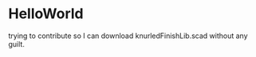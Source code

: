 HelloWorld
==========

trying to contribute so I can download knurledFinishLib.scad without any guilt.
